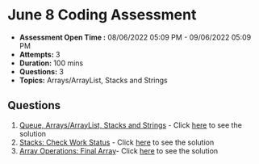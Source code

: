 # June 8 Coding Assessment

- **Assessment Open Time :** 08/06/2022 05:09 PM - 09/06/2022 05:09 PM
- **Attempts:** 3
- **Duration:** 100 mins
- **Questions:** 3
- **Topics:** Arrays/ArrayList, Stacks and Strings

## Questions

1. [Queue, Arrays/ArrayList, Stacks and Strings](./Question1.md) - Click [here](/solutions/Question1.java) to see the solution
2. [Stacks: Check Work Status](./Question2.md) - Click [here](/solutions/Question2.java) to see the solution
3. [Array Operations: Final Array](./Question3.md)- Click [here](/solutions/Question3.java) to see the solution
